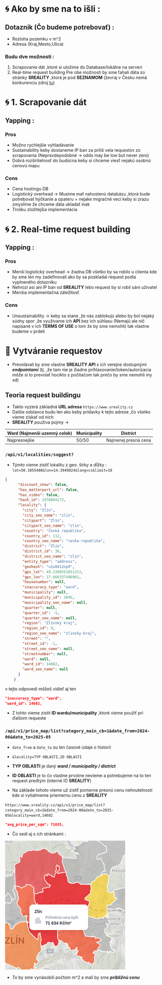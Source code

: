 # :cyclone: Ako by sme na to išli :

## Dotaznik (Čo budeme potrebovať) :
- Rozloha pozemku v m^2
- Adresa (Kraj,Mesto,Ulica)

### Budu dve možnosti :
1. Scrapovanie dát ,ktoré si uložime do Database/lokálne na serveri
2. Real-time request building
Pre obe možnosti by sme ťahali dáta zo stránky **SREALITY** ,ktorá je pod **SEZNAMOM** (ževraj v Česku nemá konkurenciu zdroj [tu](https://dspace.cvut.cz/bitstream/handle/10467/103384/F8-BP-2021-Malach-Ondrej-thesis.pdf?sequence=-1&isAllowed=y))

# :cyclone: 1. Scrapovanie dát

## Yapping :
### Pros
- Možno rychlejšie vyhladávanie
- Sustainability keby dostaneme IP ban za priliš vela requestov zo scrapovania (Nepravdepodobné -> odds may be low but never zero)
- Dobrá rozšíritelnosť do budúcna keby si chceme viesť nejakú osobnú cenovú mapu 
### Cons
- Cena hostingu DB
- Logistický overhead -> Musime mať nahostenú databázu ,ktorá bude potrebovať hýčkanie a opateru + nejake migračné veci keby si zrazu zmyslíme že chceme dáta ukladať inak
- Trošku zložitejšia implementácia

# :cyclone: 2. Real-time request building
## Yapping :
### Pros
- Menší logistický overhead -> žiadna DB všetko by sa robilo u clienta kde by sme len my zadefinovali ako by sa poskladal request podla vyplneného dotazníku
- Nehrozí asi ani IP ban od **SREALITY** lebo request by si robil sám uživatel
- Menšia implementačná záležitosť

### Cons
- Unsustainability -> keby sa stane ,že nás zablokujú alebo by bol nejaký súdny spor ,že využivame ich **API** bez ich súhlasu (Nemajú ale nič napisané v ich **TERMS OF USE** o tom že by sme nemohli) tak vlastne budeme v prdeli

# :mega: Vytváranie requestov

- Prevolávali by sme vlastne **SREALITY API** s ich verejne dostupnými ***endpointami*** (tj. ,že tam nie je žiadne prihlasovanie/token/autorizacia môže si to prevolať hocikto s počitačom tak prečo by sme nemohli my xd) 

## Teoria request buildingu
- Takto vyzerá základná **URL adresa** `https://www.sreality.cz`
- Dalšie odstavce budu len ako keby prídavky k tejto adrese ,čo všetko vieme získať od nich
- **SREALITY** použiva pojmy -> 

| Ward (Najmenši uzemný celok) | Municipality | District |
|----------|----------|----------|
| Najpresnejšie   |  50/50  | Najmenej presná cena   |


### `/api/v1/localities/suggest?`
- Týmto vieme zistiť lokalitu z geo. šírky a dĺžky : `lat=50.1055488&lon=14.3949824&lang=cs&limit=10` 

```json 
{
      "discount_show": false,
      "has_matterport_url": false,
      "has_video": false,
      "hash_id": 1976804172,
      "locality": {
        "city": "Zlín",
        "city_seo_name": "zlin",
        "citypart": "Zlín",
        "citypart_seo_name": "zlin",
        "country": "Česká republika",
        "country_id": 112,
        "country_seo_name": "ceska-republika",
        "district": "Zlín",
        "district_id": 38,
        "district_seo_name": "zlin",
        "entity_type": "address",
        "geohash": "u2u8412np9",
        "gps_lat": 49.2266551651213,
        "gps_lon": 17.666337496962,
        "housenumber": null,
        "inaccuracy_type": "ward",
        "municipality": null,
        "municipality_id": 3045,
        "municipality_seo_name": null,
        "quarter": null,
        "quarter_id": -1,
        "quarter_seo_name": null,
        "region": "Zlínský kraj",
        "region_id": 9,
        "region_seo_name": "zlinsky-kraj",
        "street": "",
        "street_id": -1,
        "street_seo_name": null,
        "streetnumber": null,
        "ward": null,
        "ward_id": 14682,
        "ward_seo_name": null
      }
    }
```
v tejto odpovedi môžeš vidieť aj ten 
```json
"inaccuracy_type": "ward",
"ward_id": 14682,
```

- Z tohto vieme zistit **ID wardu/municipality** ,ktoré vieme použiť pri ďalšom requeste

### `/api/v1/price_map/list?category_main_cb=1&date_from=2024-06&date_to=2025-05`

- `date_from` a `date_to` su len časové údaje o historií

- `&locality=TYP OBLASTI,ID OBLASTI` 

- **TYP OBLASTI** je daný ***ward / municipality / district***

- **ID OBLASTI** je to čo vlastne prvotne nevieme a potrebujeme na to ten request predtým (interné ID **SREALITY**)

- Na základe tohoto vieme už zistiť pomerne presnú cenu nehnutelnosti kde si vytiahneme priemernu cenu z **SREALITY**


```https://www.sreality.cz/api/v1/price_map/list?category_main_cb=1&date_from=2024-06&date_to=2025-05&locality=ward,14682```

```json
"avg_price_per_sqm": 71635,
```

- Čo sedí aj s ich stránkami :

![alt text](image-1.png)

- To by sme vynásobili počtom m^2 a mali by sme ***približnú cenu***
